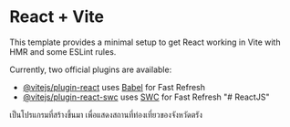 # React + Vite

This template provides a minimal setup to get React working in Vite with HMR and some ESLint rules.

Currently, two official plugins are available:

- [@vitejs/plugin-react](https://github.com/vitejs/vite-plugin-react/blob/main/packages/plugin-react/README.md) uses [Babel](https://babeljs.io/) for Fast Refresh
- [@vitejs/plugin-react-swc](https://github.com/vitejs/vite-plugin-react-swc) uses [SWC](https://swc.rs/) for Fast Refresh
"# ReactJS" 
<p>เป็นโปรแกรมที่สร้างขึ้นมา เพื่อแสดงสถานที่ท่องเที่ยวของจังหวัดตรัง</p>
